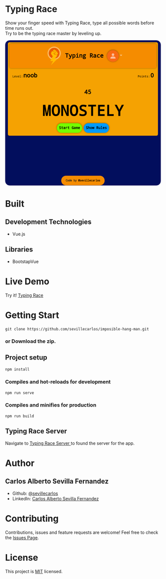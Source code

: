 # Typing Race
Show your finger speed with Typing Race, type all possible words before time runs out.<br>
Try to be the typing race master by leveling up.

![Typing Race Image!](/assets/images/typing-race-image.png "Typing Race")

# Built
## Development Technologies
- Vue.js 
## Libraries
- BootstapVue

# Live Demo
Try it! [Typing Race ](https://typing-race-app.netlify.app/)

# Getting Start
```
git clone https://github.com/sevillecarlos/imposible-hang-man.git
```
### or Download the zip.
## Project setup
```
npm install
```
### Compiles and hot-reloads for development
```
npm run serve
```
### Compiles and minifies for production
```
npm run build
```
## Typing Race Server
Navigate to [Typing Race Server ](https://github.com/sevillecarlos/typing-race-beckend) to found the server for the app.

# Author
## Carlos Alberto Sevilla Fernandez
* Github: [@sevillecarlos](https://github.com/sevillecarlos)
* LinkedIn: [Carlos Alberto Sevilla Fernandez](https://github.com/sevillecarlos)

# Contributing
Contributions, issues and feature requests are welcome!
Feel free to check the [Issues Page](https://github.com/sevillecarlos/imposible-hang-man/issues).

# License
This project is [MIT](https://opensource.org/licenses/MIT) licensed.




